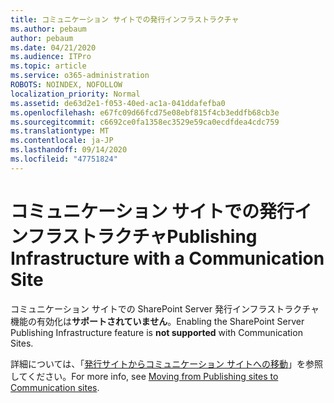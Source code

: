 ```yaml
---
title: コミュニケーション サイトでの発行インフラストラクチャ
ms.author: pebaum
author: pebaum
ms.date: 04/21/2020
ms.audience: ITPro
ms.topic: article
ms.service: o365-administration
ROBOTS: NOINDEX, NOFOLLOW
localization_priority: Normal
ms.assetid: de63d2e1-f053-40ed-ac1a-041ddafefba0
ms.openlocfilehash: e67fc09d66fcd75e08ebf815f4cb3eddfb68cb3e
ms.sourcegitcommit: c6692ce0fa1358ec3529e59ca0ecdfdea4cdc759
ms.translationtype: MT
ms.contentlocale: ja-JP
ms.lasthandoff: 09/14/2020
ms.locfileid: "47751824"
---
```

# <a name="publishing-infrastructure-with-a-communication-site"></a><span data-ttu-id="7a79b-102">コミュニケーション サイトでの発行インフラストラクチャ</span><span class="sxs-lookup"><span data-stu-id="7a79b-102">Publishing Infrastructure with a Communication Site</span></span>


<span data-ttu-id="7a79b-103">コミュニケーション サイトでの SharePoint Server 発行インフラストラクチャ機能の有効化は**サポートされていません**。</span><span class="sxs-lookup"><span data-stu-id="7a79b-103">Enabling the SharePoint Server Publishing Infrastructure feature is **not supported** with Communication Sites.</span></span> 
  
<span data-ttu-id="7a79b-104">詳細については、「[発行サイトからコミュニケーション サイトへの移動](https://docs.microsoft.com/sharepoint/publishing-sites-classic-to-modern-experience)」を参照してください。</span><span class="sxs-lookup"><span data-stu-id="7a79b-104">For more info, see [Moving from Publishing sites to Communication sites](https://docs.microsoft.com/sharepoint/publishing-sites-classic-to-modern-experience).</span></span> 
  

